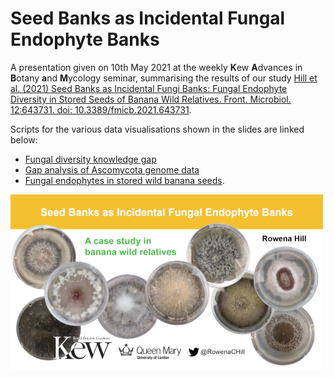 # Seed Banks as Incidental Fungal Endophyte Banks #

A presentation given on 10th May 2021 at the weekly **K**ew **A**dvances in **B**otany **a**nd **M**ycology seminar, summarising the results of our study [Hill et al. (2021) Seed Banks as Incidental Fungi Banks: Fungal Endophyte Diversity in Stored Seeds of Banana Wild Relatives. Front. Microbiol. 12:643731. doi: 10.3389/fmicb.2021.643731](https://www.frontiersin.org/articles/10.3389/fmicb.2021.643731/full).

Scripts for the various data visualisations shown in the slides are linked below:
* [Fungal diversity knowledge gap](https://github.com/Rowena-h/Presentations/blob/master/Seed%20Banks%20as%20Incidental%20Fungal%20Endophyte%20Banks/Data%20and%20scripts/diversity_gap.r)
* [Gap analysis of Ascomycota genome data](https://github.com/Rowena-h/AscomycotaGapAnalysis)
* [Fungal endophytes in stored wild banana seeds](https://github.com/Rowena-h/MusaEndophytes).

<img src="front.png" width="500">
